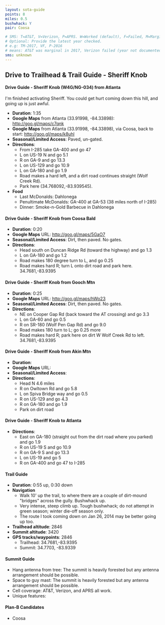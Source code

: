 ```yaml
---
layout: sota-guide
points: 8
miles: 0.5
bushwhack: Y
pair: Coosa

# SMS: T=AT&T, V=Verizon, P=APRS. W=Worked (default), F=Failed, M=Marginal (some failed).
# Optional: Provide the latest year checked.
# e.g: TM-2017, VF, P-2016
# means: AT&T was marginal in 2017, Verizon failed (year not documented), APRS worked in 2016.
sms: unknown
---
```

Drive to Trailhead & Trail Guide - Sheriff Knob
--------------------------------------------------------
#### Drive Guide - Sheriff Knob (W4G/NG-034) from Atlanta

I'm finished activating Sheriff.  You could get hurt coming down this hill, and going up is just awful.

* **Duration**: 1:35
* **Google Maps** from Atlanta (33.91998, -84.33898): http://goo.gl/maps/c7qnk
* **Google Maps** from Atlanta (33.91998, -84.33898), via Coosa, back to start: http://goo.gl/maps/k8uhl
* **Seasonal/Limited Access**: Paved, un-gated.
* **Directions**:
    * From I-285 take GA-400 and go 47
    * L on US-19 N and go 5.1
    * R on GA-9 and go 13.3
    * L on US-129 and go 10.9
    * L on GA-180 and go 1.9
    * Road makes a hard left, and a dirt road continues straight (Wolf Creek Rd).
    * Park here (34.768092,-83.939545).
* **Food**
    * Last McDonalds: Dahlonega
    * Penultimate McDonalds: GA-400 at GA-53 (38 miles north of I-285)
    * Dinner: Smoke-n-Gold Barbecue in Dahlonega

#### Drive Guide - Sheriff Knob from Coosa Bald

* **Duration**: 0:20
* **Google Maps** URL: http://goo.gl/maps/5GaO7 
* **Seasonal/Limited Access**: Dirt, then paved. No gates.
* **Directions**:
    * Head south on Duncan Ridge Rd (toward the highway) and go 1.3
    * L on GA-180 and go 1.2
    * Road makes 180 degree turn to L, and go 0.25
    * Road makes hard R; turn L onto dirt road and park here.  34.7681,-83.9395

#### Drive Guide - Sheriff Knob from Gooch Mtn

* **Duration**: 0:25
* **Google Maps** URL: http://goo.gl/maps/hWo23 
* **Seasonal/Limited Access**: Dirt, then paved. No gates.
* **Directions**:
    * NE on Cooper Gap Rd (back toward the AT crossing) and go 3.3
    * L on GA-60 and go 0.5
    * R on SR-180 (Wolf Pen Gap Rd) and go 9.0
    * Road makes 180 turn to L; go 0.25 more
    * Road makes hard R; park here on dirt W Wolf Creek Rd to left. 34.7681,-83.9395

#### Drive Guide - Sheriff Knob from Akin Mtn
* **Duration**: 
* **Google Maps** URL: 
* **Seasonal/Limited Access**: 
* **Directions**:
    * Head N 4.6 miles
    * R on Owltown Rd and go 5.8
    * L on Spiva Bridge way and go 0.5
    * R on US-129 and go 4.3
    * R on GA-180 and go 1.9
    * Park on dirt road

#### Drive Guide - Sheriff Knob to Atlanta

* **Directions**:
    * East on GA-180 (straight out from the dirt road where you parked) and go 1.9
    * R on US-19 S and go 10.9
    * R on GA-9 S and go 13.3
    * L on US-19 and go 5
    * R on GA-400 and go 47 to I-285

#### Trail Guide

* **Duration**: 0:55 up, 0:30 down 
* **Navigation**
    * Walk 10' up the trail, to where there are a couple of dirt-mound "bridges" across the gully. Bushwhack up.
    * Very intense, steep climb up.  Tough bushwhack; do not attempt in green season; winter die-off season only.
    * The route I took coming down on Jan 26, 2014 may be better going up too.
* **Trailhead altitude**: 2846
* **Summit altitude**: 3420
* **GPS tracks/waypoints**: 2846
    * Trailhead: 34.7681,-83.9395
    * Summit: 34.7703, -83.9339

#### Summit Guide

* Hang antenna from tree: The summit is heavily forested but any antenna arrangement should be possible.
* Space to guy mast: The summit is heavily forested but any antenna arrangement should be possible.
* Cell coverage: AT&T, Verizon, and APRS all work.
* Unique features:

#### Plan-B Candidates

* Coosa
